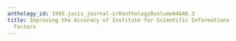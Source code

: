 ```yaml
---
anthology_id: 1995.jasis_journal-ir0anthology0volumeA46A6.3
title: Improving the Accuracy of Institute for Scientific Informations's Journal Impact
  Factors
---
```

